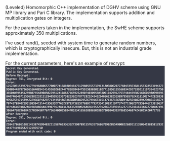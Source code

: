 (Leveled) Homomorphic C++ implementation of DGHV scheme using GNU MP library and Pari C library.
The implementation supports addition and multiplication gates on integers.

For the parameters taken in the implementation, the SwHE scheme supports approximately 350 multiplications.

I've used rand(), seeded with system time to generate random numbers, which is cryptographically insecure.
But, this is not an industrial grade implementation.

For the current parameters, here's an example of recrypt:
![](./Recrypt_Example.png)
